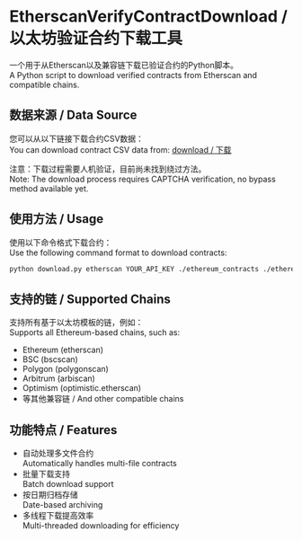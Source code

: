 # EtherscanVerifyContractDownload / 以太坊验证合约下载工具

一个用于从Etherscan以及兼容链下载已验证合约的Python脚本。  
A Python script to download verified contracts from Etherscan and compatible chains.

## 数据来源 / Data Source
您可以从以下链接下载合约CSV数据：  
You can download contract CSV data from:
[download / 下载](https://etherscan.io/myapikey_stats?apikey={YOUR_API_KEY})

注意：下载过程需要人机验证，目前尚未找到绕过方法。  
Note: The download process requires CAPTCHA verification, no bypass method available yet.

## 使用方法 / Usage
使用以下命令格式下载合约：  
Use the following command format to download contracts:

```bash
python download.py etherscan YOUR_API_KEY ./ethereum_contracts ./ethereum_contracts.csv
```

## 支持的链 / Supported Chains
支持所有基于以太坊模板的链，例如：  
Supports all Ethereum-based chains, such as:

- Ethereum (etherscan)
- BSC (bscscan)
- Polygon (polygonscan)
- Arbitrum (arbiscan)
- Optimism (optimistic.etherscan)
- 等其他兼容链 / And other compatible chains

## 功能特点 / Features
- 自动处理多文件合约  
  Automatically handles multi-file contracts
- 批量下载支持  
  Batch download support
- 按日期归档存储  
  Date-based archiving
- 多线程下载提高效率  
  Multi-threaded downloading for efficiency
